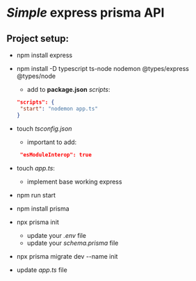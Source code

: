 # _Simple_ express prisma API

## Project setup:

-  npm install express
-  npm install -D typescript ts-node nodemon @types/express @types/node
   -  add to **package.json** _scripts_:
   ```json
   "scripts": {
   	"start": "nodemon app.ts"
   }
   ```
-  touch _tsconfig.json_

   -  important to add:

   ```json
   	"esModuleInterop": true
   ```

-  touch _app.ts_:
   -  implement base working express
-  npm run start

-  npm install prisma
-  npx prisma init
   -  update your _.env_ file
   -  update your _schema.prisma_ file
-  npx prisma migrate dev --name init
-  update _app.ts_ file
